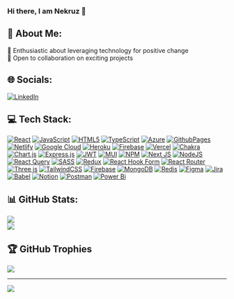 ### Hi there, I am Nekruz 👋

## 💫 About Me:
🚀 Enthusiastic about leveraging technology for positive change<br>🤝 Open to collaboration on exciting projects


## 🌐 Socials:
[![LinkedIn](https://img.shields.io/badge/LinkedIn-%230077B5.svg?logo=linkedin&logoColor=white)](https://linkedin.com/in/https://www.linkedin.com/in/navgani/) 

## 💻 Tech Stack:
[![React](https://img.shields.io/badge/react-%2320232a.svg?style=flat&logo=react&logoColor=%2361DAFB)](#) [![JavaScript](https://img.shields.io/badge/javascript-%23323330.svg?style=flat&logo=javascript&logoColor=%23F7DF1E)](#) [![HTML5](https://img.shields.io/badge/html5-%23E34F26.svg?style=flat&logo=html5&logoColor=white)](#) [![TypeScript](https://img.shields.io/badge/typescript-%23007ACC.svg?style=flat&logo=typescript&logoColor=white)](#) [![Azure](https://img.shields.io/badge/azure-%230072C6.svg?style=flat&logo=microsoftazure&logoColor=white)](#)
[![GithubPages](https://img.shields.io/badge/github%20pages-121013?style=flat&logo=github&logoColor=white)](#) [![Netlify](https://img.shields.io/badge/netlify-%23000000.svg?style=flat&logo=netlify&logoColor=#00C7B7)](#) [![Google Cloud](https://img.shields.io/badge/GoogleCloud-%234285F4.svg?style=flat&logo=google-cloud&logoColor=white)](#) [![Heroku](https://img.shields.io/badge/heroku-%23430098.svg?style=flat&logo=heroku&logoColor=white)](#) [![Firebase](https://img.shields.io/badge/firebase-%23039BE5.svg?style=flat&logo=firebase)](#)
[![Vercel](https://img.shields.io/badge/vercel-%23000000.svg?style=flat&logo=vercel&logoColor=white)](#) [![Chakra](https://img.shields.io/badge/chakra-%234ED1C5.svg?style=flat&logo=chakraui&logoColor=white)](#) [![Chart.js](https://img.shields.io/badge/chart.js-F5788D.svg?style=flat&logo=chart.js&logoColor=white)](#) [![Express.js](https://img.shields.io/badge/express.js-%23404d59.svg?style=flat&logo=express&logoColor=%2361DAFB)](#) [![JWT](https://img.shields.io/badge/JWT-black?style=flat&logo=JSON%20web%20tokens)](#)
[![MUI](https://img.shields.io/badge/MUI-%230081CB.svg?style=flat&logo=mui&logoColor=white)](#) [![NPM](https://img.shields.io/badge/NPM-%23CB3837.svg?style=flat&logo=npm&logoColor=white)](#) [![Next JS](https://img.shields.io/badge/Next-black?style=flat&logo=next.js&logoColor=white)](#) [![NodeJS](https://img.shields.io/badge/node.js-6DA55F?style=flat&logo=node.js&logoColor=white)](#) [![React Query](https://img.shields.io/badge/-React%20Query-FF4154?style=flat&logo=react%20query&logoColor=white)](#)
[![SASS](https://img.shields.io/badge/SASS-hotpink.svg?style=flat&logo=SASS&logoColor=white)](#) [![Redux](https://img.shields.io/badge/redux-%23593d88.svg?style=flat&logo=redux&logoColor=white)](#) [![React Hook Form](https://img.shields.io/badge/React%20Hook%20Form-%23EC5990.svg?style=flat&logo=reacthookform&logoColor=white)](#) [![React Router](https://img.shields.io/badge/React_Router-CA4245?style=flat&logo=react-router&logoColor=white)](#) [![Three js](https://img.shields.io/badge/threejs-black?style=flat&logo=three.js&logoColor=white)](#)
[![TailwindCSS](https://img.shields.io/badge/tailwindcss-%2338B2AC.svg?style=flat&logo=tailwind-css&logoColor=white)](#) [![Firebase](https://img.shields.io/badge/Firebase-039BE5?style=flat&logo=Firebase&logoColor=white)](#) [![MongoDB](https://img.shields.io/badge/MongoDB-%234ea94b.svg?style=flat&logo=mongodb&logoColor=white)](#) [![Redis](https://img.shields.io/badge/redis-%23DD0031.svg?style=flat&logo=redis&logoColor=white)](#) [![Figma](https://img.shields.io/badge/figma-%23F24E1E.svg?style=flat&logo=figma&logoColor=white)](#) [![Jira](https://img.shields.io/badge/jira-%230A0FFF.svg?style=flat&logo=jira&logoColor=white)](#)
[![Babel](https://img.shields.io/badge/Babel-F9DC3e?style=flat&logo=babel&logoColor=black)](#) [![Notion](https://img.shields.io/badge/Notion-%23000000.svg?style=flat&logo=notion&logoColor=white)](#) [![Postman](https://img.shields.io/badge/Postman-FF6C37?style=flat&logo=postman&logoColor=white)](#) [![Power Bi](https://img.shields.io/badge/power_bi-F2C811?style=flat&logo=powerbi&logoColor=black)](#)
## 📊 GitHub Stats:
![](https://github-readme-streak-stats.herokuapp.com/?user=nekruza&theme=dark&hide_border=false)<br/>
![](https://github-readme-stats.vercel.app/api/top-langs/?username=nekruza&theme=dark&hide_border=false&include_all_commits=false&count_private=false&layout=compact)

## 🏆 GitHub Trophies
![](https://github-profile-trophy.vercel.app/?username=nekruza&theme=radical&no-frame=false&no-bg=true&margin-w=4)

---
[![](https://visitcount.itsvg.in/api?id=nekruza&icon=0&color=0)](https://visitcount.itsvg.in)

<!-- Proudly created with GPRM ( https://gprm.itsvg.in ) -->

